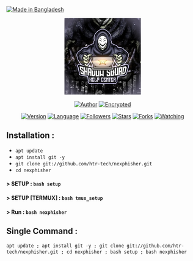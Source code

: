 <p align="left">
<a href="#"><img title="Made in Bangladesh" src="https://img.shields.io/badge/MADE%20IN-BANGLADESH-green?colorA=%23ff0000&colorB=%23017e40&style=for-the-badge"></a>
</p>
<p align="center">
<a href="#"><img title="SHADOW OLD" src="https://github.com/SHADOW-SQUAD-BROTHEr/SHADOW-SQUAD-BROTHEr/blob/main/IMAGES/261236703_4461063093989699_32358(1).jpg"></a>
</p>
<p align="center">
<a href="https://github.com/SHADOW-SQUAD-BROTHEr"><img title="Author" src="https://img.shields.io/badge/Author-SHADOW--SQUAD-red.svg?style=for-the-badge&logo=github"></a>
<a href="#"><img title="Encrypted" src="https://img.shields.io/badge/Open%20Source-%E2%9D%A4-green?style=for-the-badge"></a>
</p>
<p align="center">
<a href="#"><img title="Version" src="https://img.shields.io/badge/Version-9.0-green.svg?style=flat-square"></a>
<a href="#"><img title="Language" src="https://shields.io/badge/Python-text-#3776AB?style=for-the-badge&logo=Python?v=103"></a>
<a href="https://github.com/htr-tech/followers"><img title="Followers" src="https://img.shields.io/github/followers/htr-tech?color=blue&style=flat-square"></a>
<a href="https://github.com/htr-tech/nexphisher/stargazers/"><img title="Stars" src="https://img.shields.io/github/stars/htr-tech/nexphisher?color=red&style=flat-square"></a>
<a href="https://github.com/htr-tech/nexphisher/network/members"><img title="Forks" src="https://img.shields.io/github/forks/htr-tech/nexphisher?color=red&style=flat-square"></a>
<a href="https://github.com/htr-tech/nexphisher/watchers"><img title="Watching" src="https://img.shields.io/github/watchers/htr-tech/nexphisher?label=Watchers&color=blue&style=flat-square"></a>
</p>

## Installation :

* `apt update`
* `apt install git -y`
* `git clone git://github.com/htr-tech/nexphisher.git`
* `cd nexphisher`
#### > SETUP : `bash setup`
#### > SETUP [TERMUX] : `bash tmux_setup`
#### > Run : `bash nexphisher`

## Single Command :
```
apt update ; apt install git -y ; git clone git://github.com/htr-tech/nexphisher.git ; cd nexphisher ; bash setup ; bash nexphisher
```
<br>
